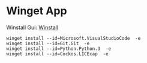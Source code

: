 # Winget App

Winstall Gui: [Winstall](https://winstall.app)

```cli
winget install --id=Microsoft.VisualStudioCode  -e
winget install --id=Git.Git  -e
winget install --id=Python.Python.3  -e
winget install --id=Cockos.LICEcap  -e

```
